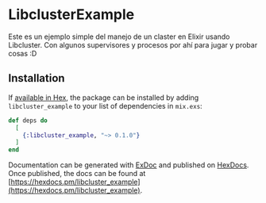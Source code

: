 # LibclusterExample

Este es un ejemplo simple del manejo de un claster en Elixir usando Libcluster. Con algunos supervisores y procesos por ahí para jugar y probar cosas :D

## Installation

If [available in Hex](https://hex.pm/docs/publish), the package can be installed
by adding `libcluster_example` to your list of dependencies in `mix.exs`:

```elixir
def deps do
  [
    {:libcluster_example, "~> 0.1.0"}
  ]
end
```

Documentation can be generated with [ExDoc](https://github.com/elixir-lang/ex_doc)
and published on [HexDocs](https://hexdocs.pm). Once published, the docs can
be found at [https://hexdocs.pm/libcluster_example](https://hexdocs.pm/libcluster_example).
